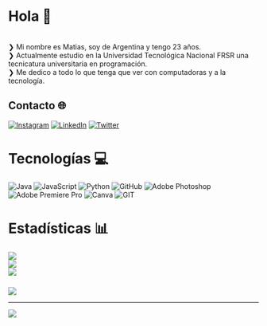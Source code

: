 # Hola 👋
<br>❯ Mi nombre es Matias, soy de Argentina  y tengo 23 años.
<br>❯ Actualmente estudio en la Universidad Tecnológica Nacional FRSR una tecnicatura universitaria en programación.
<br>❯ Me dedico a todo lo que tenga que ver con computadoras y a la tecnología.


## Contacto 🌐
[![Instagram](https://img.shields.io/badge/Instagram-%23E4405F.svg?logo=Instagram&logoColor=white)](https://instagram.com/Matiasleonelgonzalez) [![LinkedIn](https://img.shields.io/badge/LinkedIn-%230077B5.svg?logo=linkedin&logoColor=white)](https://linkedin.com/in/skrowy) [![Twitter](https://img.shields.io/badge/Twitter-%231DA1F2.svg?logo=Twitter&logoColor=white)](https://twitter.com/skrowyy) 

# Tecnologías 💻
![Java](https://img.shields.io/badge/java-%23ED8B00.svg?style=flat-square&logo=java&logoColor=white) ![JavaScript](https://img.shields.io/badge/javascript-%23323330.svg?style=flat-square&logo=javascript&logoColor=%23F7DF1E) ![Python](https://img.shields.io/badge/python-3670A0?style=flat-square&logo=python&logoColor=ffdd54) ![GitHub](https://img.shields.io/badge/GitHub-%23121011.svg?style=flat-square&logo=github&logoColor=white) ![Adobe Photoshop](https://img.shields.io/badge/adobephotoshop-%2331A8FF.svg?style=flat-square&logo=adobephotoshop&logoColor=white) ![Adobe Premiere Pro](https://img.shields.io/badge/Adobe%20Premiere%20Pro-9999FF.svg?style=flat-square&logo=Adobe%20Premiere%20Pro&logoColor=white) ![Canva](https://img.shields.io/badge/Canva-%2300C4CC.svg?style=flat-square&logo=Canva&logoColor=white) ![GIT](https://img.shields.io/badge/Git-fc6d26?style=flat-square&logo=git&logoColor=white)
# Estadísticas 📊
![](https://github-readme-stats.vercel.app/api?username=MatiasLeonelGonzalez&theme=nord&hide_border=true&include_all_commits=false&count_private=false)<br/>
![](https://github-readme-streak-stats.herokuapp.com/?user=MatiasLeonelGonzalez&theme=nord&hide_border=true)<br/>
![](https://github-readme-stats.vercel.app/api/top-langs/?username=MatiasLeonelGonzalez&theme=nord&hide_border=true&include_all_commits=false&count_private=false&layout=compact)

### 
![](https://github-contributor-stats.vercel.app/api?username=MatiasLeonelGonzalez&limit=5&theme=nord&combine_all_yearly_contributions=true)

---
[![](https://visitcount.itsvg.in/api?id=skrowy&icon=0&color=9)](https://visitcount.itsvg.in)

<!-- Proudly created with GPRM ( https://gprm.itsvg.in ) -->
